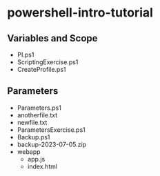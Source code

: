 # powershell-intro-tutorial

## Variables and Scope
*   PI.ps1
*   ScriptingExercise.ps1
*   CreateProfile.ps1

## Parameters
*   Parameters.ps1
*   anotherfile.txt
*   newfile.txt
*   ParametersExercise.ps1
*   Backup.ps1
*   backup-2023-07-05.zip
*   webapp
    *   app.js
    *   index.html